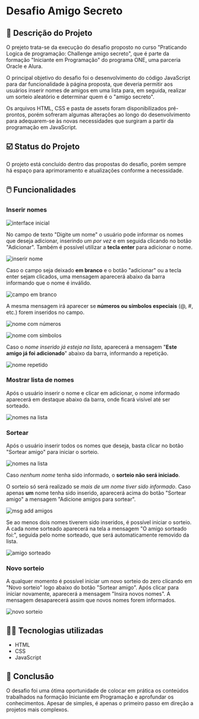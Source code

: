 # Desafio Amigo Secreto

## 📑 Descrição do Projeto

  O prejeto trata-se da execução do desafio proposto no curso "Praticando Logica de programação: Challenge amigo secreto", que é parte da formação "Iniciante em Programação" do programa ONE, uma parceria Oracle e Alura.
  
  O principal objetivo do desafio foi o desenvolvimento do código JavaScript para dar funcionalidade à página proposta, que deveria permitir aos usuários inserir nomes de amigos em uma lista para, em seguida, realizar um sorteio aleatório e determinar quem é o "amigo secreto".
  
  Os arquivos HTML, CSS e pasta de assets foram disponibilizados pré-prontos, porém sofreram algumas alterações ao longo do desenvolvimento para adequarem-se às novas necessidades que surgiram a partir da programação em JavaScript.

## ☑️ Status do Projeto

  O projeto está concluído dentro das propostas do desafio, porém sempre há espaço para aprimoramento e atualizações conforme a necessidade.

## 🖱️ Funcionalidades
### Inserir nomes

![interface inicial](https://github.com/user-attachments/assets/efc3a26d-e611-4f30-bc01-ec56048bb4df)

  No campo de texto "Digite um nome" o usuário pode informar os nomes que deseja adicionar, inserindo *um por vez* e em seguida clicando no botão "Adicionar". Também é possível utilizar a **tecla enter** para adicionar o nome.

  ![inserir nome](https://github.com/user-attachments/assets/0abc47b8-4b77-4c86-9ab6-cd3a4856e089)

  Caso o campo seja deixado **em branco** e o botão "adicionar" ou a tecla enter sejam clicados, uma mensagem aparecerá abaixo da barra informando que o nome é inválido.

![campo em branco](https://github.com/user-attachments/assets/adae4bb8-11e7-47f9-b9cf-f3eb95f95c7b)

  A mesma mensagem irá aparecer se **números ou símbolos especiais** (@, #, etc.) forem inseridos no campo.

![nome com números](https://github.com/user-attachments/assets/5d647235-dada-4ae6-8a64-f9b495fb4375)
  
![nome com símbolos](https://github.com/user-attachments/assets/994e72d4-2020-4335-8361-d54acb796ad8)

Caso o *nome inserido já esteja na lista*, aparecerá a mensagem "**Este amigo já foi adicionado**" abaixo da barra, informando a repetição.

![nome repetido](https://github.com/user-attachments/assets/fe3eb5d9-e1c9-41de-a827-f76dac2b9b1c)

### Mostrar lista de nomes

Após o usuário inserir o nome e clicar em adicionar, o nome informado aparecerá em destaque abaixo da barra, onde ficará visível até ser sorteado.

![nomes na lista](https://github.com/user-attachments/assets/754d96b3-9d3f-4a9c-b0b6-d7b26370d139)


### Sortear

Após o usuário inserir todos os nomes que deseja, basta clicar no botão "Sortear amigo" para iniciar o sorteio.

![nomes na lista](https://github.com/user-attachments/assets/447d6929-41dd-41c7-ac62-975f2649f4a3)

Caso *nenhum nome* tenha sido informado, o **sorteio não será iniciado**.

O sorteio só será realizado se *mais de um nome tiver sido informado*. Caso apenas **um** nome tenha sido inserido, aparecerá acima do botão "Sortear amigo" a mensagem "Adicione amigos para sortear". 

![msg add amigos](https://github.com/user-attachments/assets/782d1eba-894f-4155-856b-8d580ded2697)

Se ao menos dois nomes tiverem sido inseridos, é possível iniciar o sorteio. A cada nome sorteado aparecerá na tela a mensagem "O amigo sorteado foi:", seguida pelo nome sorteado, que será automaticamente removido da lista.

![amigo sorteado](https://github.com/user-attachments/assets/06a5cfe0-b829-4604-bdb4-10258f1edf34)

### Novo sorteio

A qualquer momento é possível iniciar um novo sorteio do zero clicando em "Novo sorteio" logo abaixo do botão "Sortear amigo". Após clicar para iniciar novamente, aparecerá a mensagem "Insira novos nomes". A mensagem desaparecerá assim que novos nomes forem informados.

![novo sorteio](https://github.com/user-attachments/assets/96474391-3108-4fcf-9fbf-fb307110f1dd)

## 👩‍💻 Tecnologias utilizadas

* HTML
* CSS
* JavaScript

## 🏁 Conclusão

O desafio foi uma ótima oportunidade de colocar em prática os conteúdos trabalhados na formação Iniciante em Programação e aprofundar os conhecimentos. Apesar de simples, é apenas o primeiro passo em direção a projetos mais complexos.
